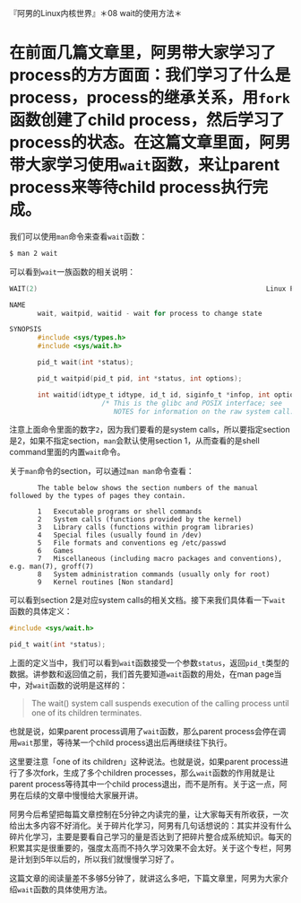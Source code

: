 『阿男的Linux内核世界』＊08 wait的使用方法＊

# 在前面几篇文章里，阿男带大家学习了process的方方面面：我们学习了什么是process，process的继承关系，用`fork`函数创建了child process，然后学习了process的状态。在这篇文章里面，阿男带大家学习使用`wait`函数，来让parent process来等待child process执行完成。

我们可以使用`man`命令来查看`wait`函数：

```bash
$ man 2 wait
```

可以看到`wait`一族函数的相关说明：

```c
WAIT(2)                                                         Linux Programmer's Manual                                                         WAIT(2)

NAME
       wait, waitpid, waitid - wait for process to change state

SYNOPSIS
       #include <sys/types.h>
       #include <sys/wait.h>

       pid_t wait(int *status);

       pid_t waitpid(pid_t pid, int *status, int options);

       int waitid(idtype_t idtype, id_t id, siginfo_t *infop, int options);
                       /* This is the glibc and POSIX interface; see
                          NOTES for information on the raw system call. */
```

注意上面命令里面的数字`2`，因为我们要看的是system calls，所以要指定section是2，如果不指定section，`man`会默认使用section 1，从而查看的是shell command里面的内置`wait`命令。

关于`man`命令的section，可以通过`man man`命令查看：

```
       The table below shows the section numbers of the manual followed by the types of pages they contain.

       1   Executable programs or shell commands
       2   System calls (functions provided by the kernel)
       3   Library calls (functions within program libraries)
       4   Special files (usually found in /dev)
       5   File formats and conventions eg /etc/passwd
       6   Games
       7   Miscellaneous (including macro packages and conventions), e.g. man(7), groff(7)
       8   System administration commands (usually only for root)
       9   Kernel routines [Non standard]
```

可以看到section 2是对应system calls的相关文档。接下来我们具体看一下`wait`函数的具体定义：

```c
#include <sys/wait.h>

pid_t wait(int *status);
```

上面的定义当中，我们可以看到`wait`函数接受一个参数`status`，返回`pid_t`类型的数据。讲参数和返回值之前，我们首先要知道`wait`函数的用处，在man page当中，对`wait`函数的说明是这样的：

> The wait() system call suspends execution of the calling process until one of its children terminates.

也就是说，如果parent process调用了`wait`函数，那么parent process会停在调用`wait`那里，等待某一个child process退出后再继续往下执行。

这里要注意「one of its children」这种说法。也就是说，如果parent process进行了多次fork，生成了多个children processes，那么`wait`函数的作用就是让parent process等待其中一个child process退出，而不是所有。关于这一点，阿男在后续的文章中慢慢给大家展开讲。

阿男今后希望把每篇文章控制在5分钟之内读完的量，让大家每天有所收获，一次给出太多内容不好消化。关于碎片化学习，阿男有几句话想说的：其实并没有什么碎片化学习，主要是要看自己学习的量是否达到了把碎片整合成系统知识。每天的积累其实是很重要的，强度太高而不持久学习效果不会太好。关于这个专栏，阿男是计划到5年以后的，所以我们就慢慢学习好了。

这篇文章的阅读量差不多够5分钟了，就讲这么多吧，下篇文章里，阿男为大家介绍`wait`函数的具体使用方法。
